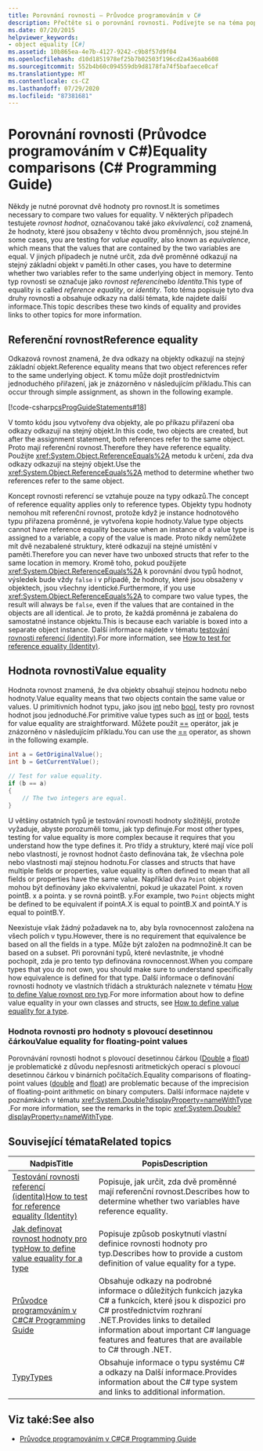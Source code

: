 ```yaml
---
title: Porovnání rovnosti – Průvodce programováním v C#
description: Přečtěte si o porovnání rovnosti. Podívejte se na téma popisy hodnoty rovnosti a rovnosti referencí a zobrazte další prostředky.
ms.date: 07/20/2015
helpviewer_keywords:
- object equality [C#]
ms.assetid: 10b865ea-4e7b-4127-9242-c9b8f57d9f04
ms.openlocfilehash: d10d1851978ef25b7b02503f196cd2a436aab608
ms.sourcegitcommit: 552b4b60c094559db9d8178fa74f5bafaece0caf
ms.translationtype: MT
ms.contentlocale: cs-CZ
ms.lasthandoff: 07/29/2020
ms.locfileid: "87381681"
---
```

# <a name="equality-comparisons-c-programming-guide"></a><span data-ttu-id="f1b4f-104">Porovnání rovnosti (Průvodce programováním v C#)</span><span class="sxs-lookup"><span data-stu-id="f1b4f-104">Equality comparisons (C# Programming Guide)</span></span>

<span data-ttu-id="f1b4f-105">Někdy je nutné porovnat dvě hodnoty pro rovnost.</span><span class="sxs-lookup"><span data-stu-id="f1b4f-105">It is sometimes necessary to compare two values for equality.</span></span> <span data-ttu-id="f1b4f-106">V některých případech testujete *rovnost hodnot*, označovanou také jako *ekvivalenci*, což znamená, že hodnoty, které jsou obsaženy v těchto dvou proměnných, jsou stejné.</span><span class="sxs-lookup"><span data-stu-id="f1b4f-106">In some cases, you are testing for *value equality*, also known as *equivalence*, which means that the values that are contained by the two variables are equal.</span></span> <span data-ttu-id="f1b4f-107">V jiných případech je nutné určit, zda dvě proměnné odkazují na stejný základní objekt v paměti.</span><span class="sxs-lookup"><span data-stu-id="f1b4f-107">In other cases, you have to determine whether two variables refer to the same underlying object in memory.</span></span> <span data-ttu-id="f1b4f-108">Tento typ rovnosti se označuje jako *rovnost referencí*nebo *Identita*.</span><span class="sxs-lookup"><span data-stu-id="f1b4f-108">This type of equality is called *reference equality*, or *identity*.</span></span> <span data-ttu-id="f1b4f-109">Toto téma popisuje tyto dva druhy rovnosti a obsahuje odkazy na další témata, kde najdete další informace.</span><span class="sxs-lookup"><span data-stu-id="f1b4f-109">This topic describes these two kinds of equality and provides links to other topics for more information.</span></span>  
  
## <a name="reference-equality"></a><span data-ttu-id="f1b4f-110">Referenční rovnost</span><span class="sxs-lookup"><span data-stu-id="f1b4f-110">Reference equality</span></span>

 <span data-ttu-id="f1b4f-111">Odkazová rovnost znamená, že dva odkazy na objekty odkazují na stejný základní objekt.</span><span class="sxs-lookup"><span data-stu-id="f1b4f-111">Reference equality means that two object references refer to the same underlying object.</span></span> <span data-ttu-id="f1b4f-112">K tomu může dojít prostřednictvím jednoduchého přiřazení, jak je znázorněno v následujícím příkladu.</span><span class="sxs-lookup"><span data-stu-id="f1b4f-112">This can occur through simple assignment, as shown in the following example.</span></span>  
  
 [!code-csharp[csProgGuideStatements#18](~/samples/snippets/csharp/VS_Snippets_VBCSharp/csProgGuideStatements/CS/Statements.cs#18)]  
  
 <span data-ttu-id="f1b4f-113">V tomto kódu jsou vytvořeny dva objekty, ale po příkazu přiřazení oba odkazy odkazují na stejný objekt.</span><span class="sxs-lookup"><span data-stu-id="f1b4f-113">In this code, two objects are created, but after the assignment statement, both references refer to the same object.</span></span> <span data-ttu-id="f1b4f-114">Proto mají referenční rovnost.</span><span class="sxs-lookup"><span data-stu-id="f1b4f-114">Therefore they have reference equality.</span></span> <span data-ttu-id="f1b4f-115">Použijte <xref:System.Object.ReferenceEquals%2A> metodu k určení, zda dva odkazy odkazují na stejný objekt.</span><span class="sxs-lookup"><span data-stu-id="f1b4f-115">Use the <xref:System.Object.ReferenceEquals%2A> method to determine whether two references refer to the same object.</span></span>  
  
<span data-ttu-id="f1b4f-116">Koncept rovnosti referencí se vztahuje pouze na typy odkazů.</span><span class="sxs-lookup"><span data-stu-id="f1b4f-116">The concept of reference equality applies only to reference types.</span></span> <span data-ttu-id="f1b4f-117">Objekty typu hodnoty nemohou mít referenční rovnost, protože když je instance hodnotového typu přiřazena proměnné, je vytvořena kopie hodnoty.</span><span class="sxs-lookup"><span data-stu-id="f1b4f-117">Value type objects cannot have reference equality because when an instance of a value type is assigned to a variable, a copy of the value is made.</span></span> <span data-ttu-id="f1b4f-118">Proto nikdy nemůžete mít dvě nezabalené struktury, které odkazují na stejné umístění v paměti.</span><span class="sxs-lookup"><span data-stu-id="f1b4f-118">Therefore you can never have two unboxed structs that refer to the same location in memory.</span></span> <span data-ttu-id="f1b4f-119">Kromě toho, pokud použijete <xref:System.Object.ReferenceEquals%2A> k porovnání dvou typů hodnot, výsledek bude vždy `false` i v případě, že hodnoty, které jsou obsaženy v objektech, jsou všechny identické.</span><span class="sxs-lookup"><span data-stu-id="f1b4f-119">Furthermore, if you use <xref:System.Object.ReferenceEquals%2A> to compare two value types, the result will always be `false`, even if the values that are contained in the objects are all identical.</span></span> <span data-ttu-id="f1b4f-120">Je to proto, že každá proměnná je zabalena do samostatné instance objektu.</span><span class="sxs-lookup"><span data-stu-id="f1b4f-120">This is because each variable is boxed into a separate object instance.</span></span> <span data-ttu-id="f1b4f-121">Další informace najdete v tématu [testování rovnosti referencí (identity)](./how-to-test-for-reference-equality-identity.md).</span><span class="sxs-lookup"><span data-stu-id="f1b4f-121">For more information, see [How to test for reference equality (Identity)](./how-to-test-for-reference-equality-identity.md).</span></span>

## <a name="value-equality"></a><span data-ttu-id="f1b4f-122">Hodnota rovnosti</span><span class="sxs-lookup"><span data-stu-id="f1b4f-122">Value equality</span></span>

 <span data-ttu-id="f1b4f-123">Hodnota rovnost znamená, že dva objekty obsahují stejnou hodnotu nebo hodnoty.</span><span class="sxs-lookup"><span data-stu-id="f1b4f-123">Value equality means that two objects contain the same value or values.</span></span> <span data-ttu-id="f1b4f-124">U primitivních hodnot typu, jako jsou [int](../../language-reference/builtin-types/integral-numeric-types.md) nebo [bool](../../language-reference/builtin-types/bool.md), testy pro rovnost hodnot jsou jednoduché.</span><span class="sxs-lookup"><span data-stu-id="f1b4f-124">For primitive value types such as [int](../../language-reference/builtin-types/integral-numeric-types.md) or [bool](../../language-reference/builtin-types/bool.md), tests for value equality are straightforward.</span></span> <span data-ttu-id="f1b4f-125">Můžete použít [==](../../language-reference/operators/equality-operators.md#equality-operator-) operátor, jak je znázorněno v následujícím příkladu.</span><span class="sxs-lookup"><span data-stu-id="f1b4f-125">You can use the [==](../../language-reference/operators/equality-operators.md#equality-operator-) operator, as shown in the following example.</span></span>  
  
```csharp  
int a = GetOriginalValue();  
int b = GetCurrentValue();  
  
// Test for value equality.
if (b == a)
{  
    // The two integers are equal.  
}  
```  
  
 <span data-ttu-id="f1b4f-126">U většiny ostatních typů je testování rovnosti hodnoty složitější, protože vyžaduje, abyste porozuměli tomu, jak typ definuje.</span><span class="sxs-lookup"><span data-stu-id="f1b4f-126">For most other types, testing for value equality is more complex because it requires that you understand how the type defines it.</span></span> <span data-ttu-id="f1b4f-127">Pro třídy a struktury, které mají více polí nebo vlastností, je rovnost hodnot často definována tak, že všechna pole nebo vlastnosti mají stejnou hodnotu.</span><span class="sxs-lookup"><span data-stu-id="f1b4f-127">For classes and structs that have multiple fields or properties, value equality is often defined to mean that all fields or properties have the same value.</span></span> <span data-ttu-id="f1b4f-128">Například dva `Point` objekty mohou být definovány jako ekvivalentní, pokud je ukazatel Point. x roven pointB. x a pointa. y se rovná pointB. y.</span><span class="sxs-lookup"><span data-stu-id="f1b4f-128">For example, two `Point` objects might be defined to be equivalent if pointA.X is equal to pointB.X and pointA.Y is equal to pointB.Y.</span></span>  
  
<span data-ttu-id="f1b4f-129">Neexistuje však žádný požadavek na to, aby byla rovnocennost založena na všech polích v typu.</span><span class="sxs-lookup"><span data-stu-id="f1b4f-129">However, there is no requirement that equivalence be based on all the fields in a type.</span></span> <span data-ttu-id="f1b4f-130">Může být založen na podmnožině.</span><span class="sxs-lookup"><span data-stu-id="f1b4f-130">It can be based on a subset.</span></span> <span data-ttu-id="f1b4f-131">Při porovnání typů, které nevlastníte, je vhodné pochopit, zda je pro tento typ definována rovnocennost.</span><span class="sxs-lookup"><span data-stu-id="f1b4f-131">When you compare types that you do not own, you should make sure to understand specifically how equivalence is defined for that type.</span></span> <span data-ttu-id="f1b4f-132">Další informace o definování rovnosti hodnoty ve vlastních třídách a strukturách naleznete v tématu [How to define Value rovnost pro typ](./how-to-define-value-equality-for-a-type.md).</span><span class="sxs-lookup"><span data-stu-id="f1b4f-132">For more information about how to define value equality in your own classes and structs, see [How to define value equality for a type](./how-to-define-value-equality-for-a-type.md).</span></span>
  
### <a name="value-equality-for-floating-point-values"></a><span data-ttu-id="f1b4f-133">Hodnota rovnosti pro hodnoty s plovoucí desetinnou čárkou</span><span class="sxs-lookup"><span data-stu-id="f1b4f-133">Value equality for floating-point values</span></span>

 <span data-ttu-id="f1b4f-134">Porovnávání rovnosti hodnot s plovoucí desetinnou čárkou ([Double](../../language-reference/builtin-types/floating-point-numeric-types.md) a [float](../../language-reference/builtin-types/floating-point-numeric-types.md)) je problematické z důvodu nepřesnosti aritmetických operací s plovoucí desetinnou čárkou v binárních počítačích.</span><span class="sxs-lookup"><span data-stu-id="f1b4f-134">Equality comparisons of floating-point values ([double](../../language-reference/builtin-types/floating-point-numeric-types.md) and [float](../../language-reference/builtin-types/floating-point-numeric-types.md)) are problematic because of the imprecision of floating-point arithmetic on binary computers.</span></span> <span data-ttu-id="f1b4f-135">Další informace najdete v poznámkách v tématu <xref:System.Double?displayProperty=nameWithType> .</span><span class="sxs-lookup"><span data-stu-id="f1b4f-135">For more information, see the remarks in the topic <xref:System.Double?displayProperty=nameWithType>.</span></span>  
  
## <a name="related-topics"></a><span data-ttu-id="f1b4f-136">Související témata</span><span class="sxs-lookup"><span data-stu-id="f1b4f-136">Related topics</span></span>  
  
|<span data-ttu-id="f1b4f-137">Nadpis</span><span class="sxs-lookup"><span data-stu-id="f1b4f-137">Title</span></span>|<span data-ttu-id="f1b4f-138">Popis</span><span class="sxs-lookup"><span data-stu-id="f1b4f-138">Description</span></span>|  
|-----------|-----------------|  
|[<span data-ttu-id="f1b4f-139">Testování rovnosti referencí (identita)</span><span class="sxs-lookup"><span data-stu-id="f1b4f-139">How to test for reference equality (Identity)</span></span>](./how-to-test-for-reference-equality-identity.md)|<span data-ttu-id="f1b4f-140">Popisuje, jak určit, zda dvě proměnné mají referenční rovnost.</span><span class="sxs-lookup"><span data-stu-id="f1b4f-140">Describes how to determine whether two variables have reference equality.</span></span>|  
|[<span data-ttu-id="f1b4f-141">Jak definovat rovnost hodnoty pro typ</span><span class="sxs-lookup"><span data-stu-id="f1b4f-141">How to define value equality for a type</span></span>](./how-to-define-value-equality-for-a-type.md)|<span data-ttu-id="f1b4f-142">Popisuje způsob poskytnutí vlastní definice rovnosti hodnoty pro typ.</span><span class="sxs-lookup"><span data-stu-id="f1b4f-142">Describes how to provide a custom definition of value equality for a type.</span></span>|  
|[<span data-ttu-id="f1b4f-143">Průvodce programováním v C#</span><span class="sxs-lookup"><span data-stu-id="f1b4f-143">C# Programming Guide</span></span>](../index.md)|<span data-ttu-id="f1b4f-144">Obsahuje odkazy na podrobné informace o důležitých funkcích jazyka C# a funkcích, které jsou k dispozici pro C# prostřednictvím rozhraní .NET.</span><span class="sxs-lookup"><span data-stu-id="f1b4f-144">Provides links to detailed information about important C# language features and features that are available to C# through .NET.</span></span>|  
|[<span data-ttu-id="f1b4f-145">Typy</span><span class="sxs-lookup"><span data-stu-id="f1b4f-145">Types</span></span>](../types/index.md)|<span data-ttu-id="f1b4f-146">Obsahuje informace o typu systému C# a odkazy na Další informace.</span><span class="sxs-lookup"><span data-stu-id="f1b4f-146">Provides information about the C# type system and links to additional information.</span></span>|  
  
## <a name="see-also"></a><span data-ttu-id="f1b4f-147">Viz také:</span><span class="sxs-lookup"><span data-stu-id="f1b4f-147">See also</span></span>

- [<span data-ttu-id="f1b4f-148">Průvodce programováním v C#</span><span class="sxs-lookup"><span data-stu-id="f1b4f-148">C# Programming Guide</span></span>](../index.md)
